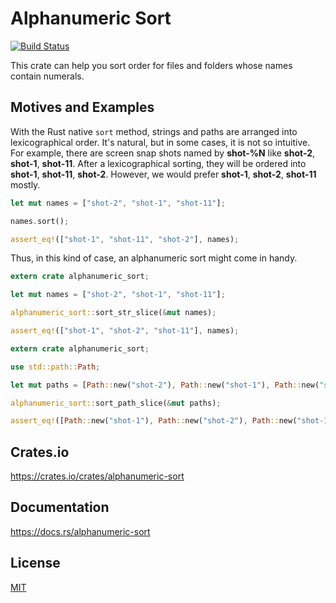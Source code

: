 Alphanumeric Sort
====================

[![Build Status](https://travis-ci.org/magiclen/alphanumeric-sort.svg?branch=master)](https://travis-ci.org/magiclen/alphanumeric-sort)

This crate can help you sort order for files and folders whose names contain numerals.

## Motives and Examples

With the Rust native `sort` method, strings and paths are arranged into lexicographical order. It's natural, but in some cases, it is not so intuitive. For example, there are screen snap shots named by **shot-%N** like **shot-2**, **shot-1**, **shot-11**. After a lexicographical sorting, they will be ordered into **shot-1**, **shot-11**, **shot-2**. However, we would prefer **shot-1**, **shot-2**, **shot-11** mostly.

```rust
let mut names = ["shot-2", "shot-1", "shot-11"];

names.sort();

assert_eq!(["shot-1", "shot-11", "shot-2"], names);
```

Thus, in this kind of case, an alphanumeric sort might come in handy.

```rust
extern crate alphanumeric_sort;

let mut names = ["shot-2", "shot-1", "shot-11"];

alphanumeric_sort::sort_str_slice(&mut names);

assert_eq!(["shot-1", "shot-2", "shot-11"], names);
```

```rust
extern crate alphanumeric_sort;

use std::path::Path;

let mut paths = [Path::new("shot-2"), Path::new("shot-1"), Path::new("shot-11")];

alphanumeric_sort::sort_path_slice(&mut paths);

assert_eq!([Path::new("shot-1"), Path::new("shot-2"), Path::new("shot-11")], paths);
```

## Crates.io

https://crates.io/crates/alphanumeric-sort

## Documentation

https://docs.rs/alphanumeric-sort

## License

[MIT](LICENSE)